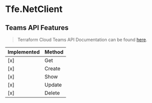 # Tfe.NetClient

## Teams API Features

> Terraform Cloud Teams API Documentation can be found [here](https://www.terraform.io/docs/cloud/api/teams.html).

| Implemented  | Method           |
|------------- |------------------|
| [x]          | Get              |
| [x]          | Create           |
| [x]          | Show             |
| [x]          | Update           |
| [x]          | Delete           |